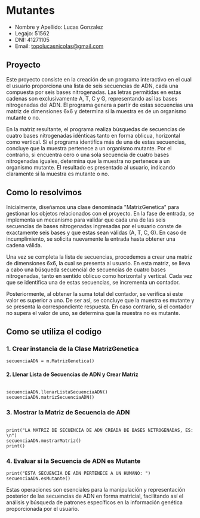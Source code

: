 # Mutantes
* Nombre y Apellido: Lucas Gonzalez
* Legajo: 51562
* DNI: 41271105
* Email: topolucasnicolas@gmail.com

## Proyecto

Este proyecto consiste en la creación de un programa interactivo en el cual el usuario proporciona una lista de seis secuencias de ADN, cada una compuesta por seis bases nitrogenadas. Las letras permitidas en estas cadenas son exclusivamente A, T, C y G, representando así las bases nitrogenadas del ADN. El programa genera a partir de estas secuencias una matriz de dimensiones 6x6 y determina si la muestra es de un organismo mutante o no.

En la matriz resultante, el programa realiza búsquedas de secuencias de cuatro bases nitrogenadas idénticas tanto en forma oblicua, horizontal como vertical. Si el programa identifica más de una de estas secuencias, concluye que la muestra pertenece a un organismo mutante. Por el contrario, si encuentra cero o una sola secuencia de cuatro bases nitrogenadas iguales, determina que la muestra no pertenece a un organismo mutante. El resultado es presentado al usuario, indicando claramente si la muestra es mutante o no.

## Como lo resolvimos
Inicialmente, diseñamos una clase denominada "MatrizGenetica" para gestionar los objetos relacionados con el proyecto. En la fase de entrada, se implementa un mecanismo para validar que cada una de las seis secuencias de bases nitrogenadas ingresadas por el usuario conste de exactamente seis bases y que estas sean válidas (A, T, C, G). En caso de incumplimiento, se solicita nuevamente la entrada hasta obtener una cadena válida.

Una vez se completa la lista de secuencias, procedemos a crear una matriz de dimensiones 6x6, la cual se presenta al usuario. En esta matriz, se lleva a cabo una búsqueda secuencial de secuencias de cuatro bases nitrogenadas, tanto en sentido oblicuo como horizontal y vertical. Cada vez que se identifica una de estas secuencias, se incrementa un contador.

Posteriormente, al obtener la suma total del contador, se verifica si este valor es superior a uno. De ser así, se concluye que la muestra es mutante y se presenta la correspondiente respuesta. En caso contrario, si el contador no supera el valor de uno, se determina que la muestra no es mutante.


## Como se utiliza el codigo

### 1. Crear instancia de la Clase MatrizGenetica
```
secuenciaADN = m.MatrizGenetica()

```


#### 2. Llenar Lista de Secuencias de ADN y Crear Matriz

```

secuenciaADN.llenarListaSecuenciaADN()
secuenciaADN.matrizSecuenciaADN()

```
### 3. Mostrar la Matriz de Secuencia de ADN
```

print("LA MATRIZ DE SECUENCIA DE ADN CREADA DE BASES NITROGENADAS, ES: \n")
secuenciaADN.mostrarMatriz()
print()
```
### 4. Evaluar si la Secuencia de ADN es Mutante
```
print("ESTA SECUENCIA DE ADN PERTENECE A UN HUMANO: ")
secuenciaADN.esMutante()

```

Estas operaciones son esenciales para la manipulación y representación posterior de las secuencias de ADN en forma matricial, facilitando así el análisis y búsqueda de patrones específicos en la información genética proporcionada por el usuario.









